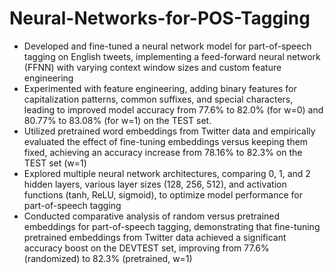 # Neural-Networks-for-POS-Tagging

- Developed and fine-tuned a neural network model for part-of-speech tagging on English tweets, implementing a feed-forward neural network (FFNN) with varying context window sizes and custom feature engineering
- Experimented with feature engineering, adding binary features for capitalization patterns, common suffixes, and special characters, leading to improved model accuracy from 77.6% to 82.0% (for w=0) and 80.77% to 83.08% (for w=1) on the TEST set.
- Utilized pretrained word embeddings from Twitter data and empirically evaluated the effect of fine-tuning embeddings versus keeping them fixed, achieving an accuracy increase from 78.16% to 82.3% on the TEST set (w=1)
- Explored multiple neural network architectures, comparing 0, 1, and 2 hidden layers, various layer sizes (128, 256, 512), and activation functions (tanh, ReLU, sigmoid), to optimize model performance for part-of-speech tagging
- Conducted comparative analysis of random versus pretrained embeddings for part-of-speech tagging, demonstrating that fine-tuning pretrained embeddings from Twitter data achieved a significant accuracy boost on the DEVTEST set, improving from 77.6% (randomized) to 82.3% (pretrained, w=1)
